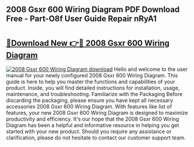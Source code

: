 ## 2008 Gsxr 600 Wiring Diagram PDF Download Free - Part-O8f User Guide Repair nRyA1

# <h2><a href="http://dfmdh1.blite.top/?on=2008+Gsxr+600+Wiring+Diagram">🔗Download New 👉🔴 2008 Gsxr 600 Wiring Diagram</a></h2>

[![2008 Gsxr 600 Wiring Diagram download](https://i.imgur.com/lujVjoI.png)](http://dfmdh1.blite.top/?on=2008+Gsxr+600+Wiring+Diagram)
Hello and welcome to the user manual for your newly configured 2008 Gsxr 600 Wiring Diagram. This guide is here to help you master the functions and capabilities of your product. Inside, you will find detailed instructions for installation, usage, maintenance, and troubleshooting. Familiarize with the Packaging Before discarding the packaging, please ensure you have kept all necessary accessories 2008 Gsxr 600 Wiring Diagram. With features like list of features, your new 2008 Gsxr 600 Wiring Diagram is designed to maximize productivity and efficiency. It's our hope that the 2008 Gsxr 600 Wiring Diagram has been a helpful and informative resource in helping you get started with your new product. Should you require any assistance or clarification, please do not hesitate to contact our customer support team.
